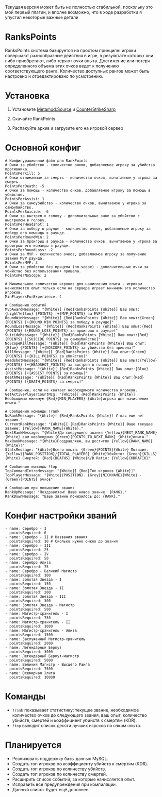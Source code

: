 Текущая версия может быть не полностью стабильной, поскольку это мой первый плагин, и вполне возможно, что в ходе разработки я упустил некоторые важные детали

# RanksPoints
RanksPoints система базируется на простом принципе: игроки совершают разнообразные действия в игре, в результате которых они либо приобретают, либо теряют очки опыта. Достижение или потеря определенного объема этих очков ведет к получению соответствующего ранга. Количество доступных рангов может быть настроено и отредактировано по усмотрению.

# Установка
1. Установите [Metamod:Source](https://www.sourcemm.net/downloads.php/?branch=master) и [CounterStrikeSharp](https://github.com/roflmuffin/CounterStrikeSharp)

2. Скачайте RankPoints

3. Распакуйте архив и загрузите его на игровой сервер


# Основной конфиг
```
# Конфигурационный файл для RankPoints
# Очки за убийство - количество очков, добавляемое игроку за убийство противника.
PointsPerKill: 5
# Очки отнимаемые за смерть - количество очков, вычитаемое у игрока за смерть.
PointsPerDeath: -5
# Очки за помощь - количество очков, добавляемое игроку за помощь в убийстве.
PointsPerAssist: 1
# Очки за самоубийство - количество очков, вычитаемое у игрока за самоубийство.
PointsPerSuicide: -6
# Очки за выстрел в голову - дополнительные очки за убийство с выстрелом в голову.
PointsPerHeadshot: 1
# Очки за победу в раунде - количество очков, добавляемое игроку за победу его команды в раунде.
PointsPerRoundWin: 2
# Очки за проигрыш в раунде - количество очков, вычитаемое у игрока за проигрыш его команды в раунде.
PointsPerRoundLoss: -2
# Очки за MVP - количество очков, добавляемое игроку за получение звания MVP раунда.
PointsPerMVP: 3
# Очки за убийство без прицела (no-scope) - дополнительные очки за убийство без использования прицела.
PointsPerNoScope: 2

# Минимальное количество игроков для начисления опыта - игрокам начисляется опыт только если на сервере играет минимум это количество игроков.
MinPlayersForExperience: 4

# Сообщения событий
MvpAwardMessage: "{White}[ {Red}RanksPoints {White}] Ваш опыт:{LightYellow} {POINTS} [+{MVP_POINTS} за MVP]"
RoundWinMessage: "{White}[ {Red}RanksPoints {White}] Ваш опыт:{Green} {POINTS} [+{ROUND_WIN_POINTS} за победу в раунде]"
RoundLossMessage: "{White}[ {Red}RanksPoints {White}] Ваш опыт:{Red} {POINTS} [{ROUND_LOSS_POINTS} за проигрыш в раунде]"
SuicideMessage: "{White}[ {Red}RanksPoints {White}] Ваш опыт:{Red} {POINTS} [{SUICIDE_POINTS} за самоубийство]"
NoScopeKillMessage: "{White}[ {Red}RanksPoints {White}] Ваш опыт:{Blue} {POINTS} [+{NOSCOPE_POINTS} за убийство без прицела]"
KillMessage: "{White}[ {Red}RanksPoints {White}] Ваш опыт:{Green} {POINTS} [+{KILL_POINTS} за убийство]"
HeadshotMessage: "{White}[ {Red}RanksPoints {White}] Ваш опыт:{Yellow} {POINTS} [+{HEADSHOT_POINTS} за выстрел в голову]"
AssistMessage: "{White}[ {Red}RanksPoints {White}] Ваш опыт:{Blue} {POINTS} [+{ASSIST_POINTS} за помощь]"
DeathMessage: "{White}[ {Red}RanksPoints {White}] Ваш опыт:{Red} {POINTS} [{DEATH_POINTS} за смерть]"

# Сообщение, если не хватает необходимого количества игроков.
GetActivePlayerCountMsg: "{White}[ {Red}RanksPoints {White}] Необходимо минимум {Red}{MIN_PLAYERS} {White}игрока для начисления опыта."

# Сообщения команды !rank
NoRankMessage: "{White}[ {Red}RanksPoints {White}] У вас еще нет звания."
CurrentRankMessage: "{White}[ {Red}RanksPoints {White}] Ваше текущее звание: {Yellow}{RANK_NAME}{White}."
NextRankMessage: "{White}До следующего звания {Yellow}{NEXT_RANK_NAME}{White} вам необходимо {Green}{POINTS_TO_NEXT_RANK} {White}опыта."
MaxRankMessage: "{White}Поздравляем, вы достигли {Yellow}{RANK_NAME}{White}!"
StatsMessage: "{White}Всего опыта: {Green}{POINTS}{White} Позиция: {Yellow}{RANK_POSITION}/{TOTAL_PLAYERS} {White}Убийств: {Green}{KILLS}{White} Смертей: {Red}{DEATHS} {White}K/D Ratio: {Yellow}{KDRATIO}"

# Сообщения команды !top
TopCommandIntroMessage: "{White}[ {Red}Топ игроков {White}]"
TopPlayerMessage: "{White}{POSITION}. {Grey}{NICKNAME}{White} - {Green}{POINTS} очков"

# Сообщения при повышении звания
RankUpMessage: "Поздравляем! Ваше новое звание: {RANK}."
RankDownMessage: "Ваше звание понизилось до: {RANK}."
```

# Конфиг настройки званий
```
- name: Серебро - I 
  pointsRequired: 0
- name: Серебро - II # Названия звания
  pointsRequired: 10 # Сколько нужно очков до звания
- name: Серебро - III
  pointsRequired: 25
- name: Серебро - IV
  pointsRequired: 50
- name: Серебро Элита
  pointsRequired: 75
- name: Серебро - Великий Магистр
  pointsRequired: 100
- name: Золотая Звезда - I
  pointsRequired: 150
- name: Золотая Звезда - II
  pointsRequired: 200
- name: Золотая Звезда - III
  pointsRequired: 300
- name: Золотая Звезда - Магистр
  pointsRequired: 500
- name: Магистр-хранитель - I
  pointsRequired: 750
- name: Магистр-хранитель - II
  pointsRequired: 1000
- name: Магистр-хранитель - Элита
  pointsRequired: 1500
- name: Заслуженный Магистр-хранитель
  pointsRequired: 2000
- name: Легендарный Беркут
  pointsRequired: 3000
- name: Легендарный Беркут-магистр
  pointsRequired: 5000
- name: Великий Магистр - Высшего Ранга
  pointsRequired: 7500
- name: Всемирная Элита
  pointsRequired: 10000
```

# Команды
- `!rank` показывает статистику: текущее звание, необходимое количество очков до следующего звания, ваш опыт, количество убийств, смертей и коэффициент убийств к смертям (KDR).
- `!top` выводит список десяти лучших игроков по очкам опыта.

# Планируется
- Реализовать поддержку базы данных MySQL.
- Создать топ игроков по коэффициенту убийств к смертям (KDR).
- Создать топ игроков по количеству убийств.
- Создать топ игроков по количеству смертей.
- Расширить список событий, за которые начисляется опыт.
- Исправить все предупреждения при компиляции.
- Данный список будет ещё дополнен.
